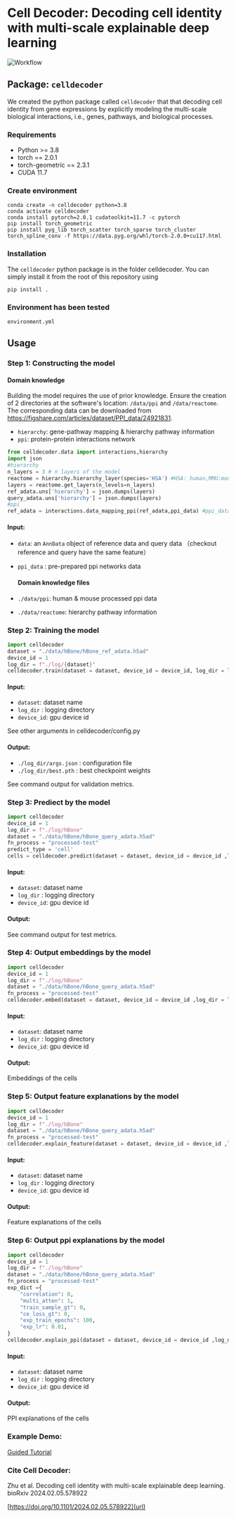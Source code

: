 # Cell Decoder: Decoding cell identity with multi-scale explainable deep learning

![Workflow](./resource/framework.png)

## Package: `celldecoder`

We created the python package called `celldecoder` that that decoding cell identity from gene expressions by explicitly modeling the multi-scale biological interactions, i.e., genes, pathways, and biological processes.

### Requirements

+ Python >= 3.8
+ torch == 2.0.1
+ torch-geometric == 2.3.1
+ CUDA 11.7

### Create environment

```
conda create -n celldecoder python=3.8
conda activate celldecoder
conda install pytorch=2.0.1 cudatoolkit=11.7 -c pytorch
pip install torch_geometric
pip install pyg_lib torch_scatter torch_sparse torch_cluster torch_spline_conv -f https://data.pyg.org/whl/torch-2.0.0+cu117.html
```

### Installation

The `celldecoder` python package is in the folder celldecoder. You can simply install it from the root of this repository using

```
pip install .
```

### Environment has been tested

`environment.yml`

## Usage

### Step 1: Constructing the model

#### Domain knowledge
Building the model requires the use of prior knowledge. Ensure the creation of 2 directories at the software's location: `/data/ppi` and `/data/reactome`. The corresponding data can be downloaded from https://figshare.com/articles/dataset/PPI_data/24921831.


+ `hierarchy`: gene-pathway mapping & hierarchy pathway information
+ `ppi`: protein-protein interactions network

```py
from celldecoder.data import interactions,hierarchy
import json
#hierarchy
n_layers = 3 # n layers of the model
reactome = hierarchy.hierarchy_layer(species='HSA') #HSA: human,MMU:mouse  
layers = reactome.get_layers(n_levels=n_layers)
ref_adata.uns['hierarchy'] = json.dumps(layers) 
query_adata.uns['hierarchy'] = json.dumps(layers)
#ppi
ref_adata = interactions.data_mapping_ppi(ref_adata,ppi_data) #ppi_data: ppi network
```

#### Input:

+ `data`: an `AnnData` object of reference data and query data （checkout reference and query have the same feature）
+ `ppi_data` : pre-prepared ppi networks data
  
  #### Domain knowledge files
+ `./data/ppi`: human & mouse processed ppi data
+ `./data/reactome`: hierarchy pathway information

### Step 2: Training the model

```py
import celldecoder
dataset = "./data/hBone/hBone_ref_adata.h5ad"
device_id = 1
log_dir = f"./log/{dataset}"
celldecoder.train(dataset = dataset, device_id = device_id, log_dir = log_dir)
```

#### Input:

+ `dataset`: dataset name 
+ `log_dir` : logging directory
+ `device_id`: gpu device id

See other arguments in celldecoder/config.py

#### Output:

+ `./log_dir/args.json` : configuration file
+ `./log_dir/best.pth` : best checkpoint weights

See command output for validation metrics.

### Step 3: Prediect by the model

```py
import celldecoder
device_id = 1
log_dir = f"./log/hBone"
dataset = "./data/hBone/hBone_query_adata.h5ad"
fn_process = "processed-test"
predict_type = 'cell'
cells = celldecoder.predict(dataset = dataset, device_id = device_id ,log_dir = log_dir, fn_process = fn_process, predict_type = predict_type)
```

#### Input:

+ `dataset`: dataset name 
+ `log_dir` : logging directory
+ `device_id`: gpu device id

#### Output:

See command output for test metrics.

### Step 4: Output embeddings by the model

```py
import celldecoder
device_id = 1
log_dir = f"./log/hBone"
dataset = "./data/hBone/hBone_query_adata.h5ad"
fn_process = "processed-test"
celldecoder.embed(dataset = dataset, device_id = device_id ,log_dir = log_dir, out_embed = "output", fn_process = fn_process)
```

#### Input:

+ `dataset`: dataset name 
+ `log_dir` : logging directory
+ `device_id`: gpu device id

#### Output:

Embeddings of the cells

### Step 5: Output feature explanations by the model

```py
import celldecoder
device_id = 1
log_dir = f"./log/hBone"
dataset = "./data/hBone/hBone_query_adata.h5ad"
fn_process = "processed-test"
celldecoder.explain_feature(dataset = dataset, device_id = device_id ,log_dir = log_dir, explain_method = "grad", fn_process = fn_process)
```

#### Input:

+ `dataset`: dataset name 
+ `log_dir` : logging directory
+ `device_id`: gpu device id

#### Output:

Feature explanations of the cells

### Step 6: Output ppi explanations by the model

```py
import celldecoder
device_id = 1
log_dir = f"./log/hBone"
dataset = "./data/hBone/hBone_query_adata.h5ad"
fn_process = "processed-test"
exp_dict ={
    "correlation": 0,
    "multi_atten": 1,
    "train_sample_gt": 0,
    "ce_loss_gt": 0,
    "exp_train_epochs": 100,
    "exp_lr": 0.01,
}
celldecoder.explain_ppi(dataset = dataset, device_id = device_id ,log_dir = log_dir, fn_process = fn_process, **exp_dict)
```

#### Input:

+ `dataset`: dataset name 
+ `log_dir` : logging directory
+ `device_id`: gpu device id

#### Output:

PPI explanations of the cells

### Example Demo:

[Guided Tutorial](test/tutorial.ipynb)

### Cite Cell  Decoder:

Zhu et al. Decoding cell identity with multi-scale explainable deep learning. bioRxiv 2024.02.05.578922

[https://doi.org/10.1101/2024.02.05.578922](url)

